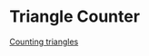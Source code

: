 # Triangle Counter

[Counting triangles](https://medium.com/@yortuc/counting-triangles-8c92ab998682)
